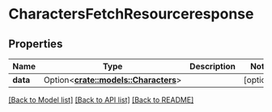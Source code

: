 # CharactersFetchResourceresponse

## Properties

Name | Type | Description | Notes
------------ | ------------- | ------------- | -------------
**data** | Option<[**crate::models::Characters**](characters.md)> |  | [optional]

[[Back to Model list]](../README.md#documentation-for-models) [[Back to API list]](../README.md#documentation-for-api-endpoints) [[Back to README]](../README.md)


